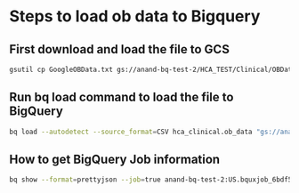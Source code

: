 # Steps to load ob data to Bigquery

## First download and load the file to GCS 
```sh
gsutil cp GoogleOBData.txt gs://anand-bq-test-2/HCA_TEST/Clinical/OBData/
```
## Run bq load command to load the file to BigQuery

```sh
bq load --autodetect --source_format=CSV hca_clinical.ob_data "gs://anand-bq-test-2/HCA_TEST/Clinical/OBData/*.txt"
```

## How to get BigQuery Job information

```sh
bq show --format=prettyjson --job=true anand-bq-test-2:US.bquxjob_6bdf513c_183c8028f65 > bqjobs.json
```